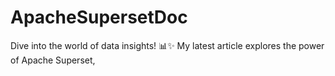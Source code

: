 # ApacheSupersetDoc
Dive into the world of data insights! 📊✨ My latest article explores the power of Apache Superset,
